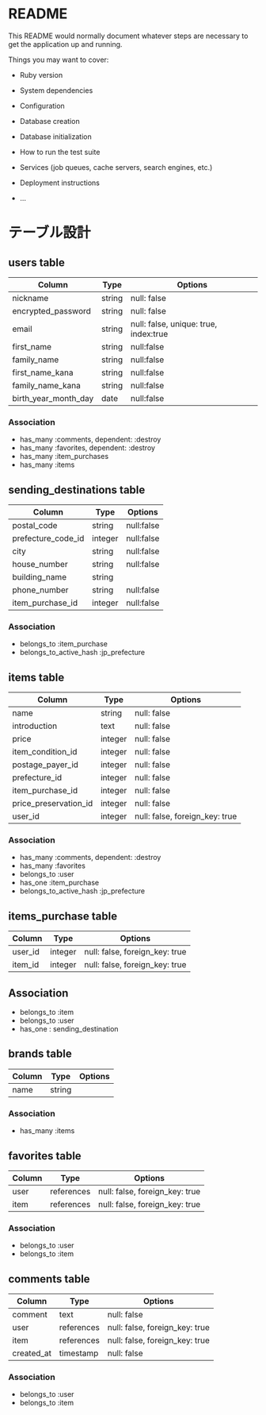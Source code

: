 # README

This README would normally document whatever steps are necessary to get the
application up and running.

Things you may want to cover:

* Ruby version

* System dependencies

* Configuration

* Database creation

* Database initialization

* How to run the test suite

* Services (job queues, cache servers, search engines, etc.)

* Deployment instructions

* ...


# テーブル設計

## users table
| Column               | Type       | Options                               |
| -------------------- | ---------- | ------------------------------------- |
| nickname             | string     | null: false                           |
| encrypted_password   | string     | null: false                           |
| email                | string     | null: false, unique: true, index:true |
| first_name           | string     | null:false                            |
| family_name          | string     | null:false                            |
| first_name_kana      | string     | null:false                            |
| family_name_kana     | string     | null:false                            |
| birth_year_month_day | date       | null:false                            |

### Association
- has_many :comments, dependent: :destroy
- has_many :favorites, dependent: :destroy
- has_many :item_purchases
- has_many :items


## sending_destinations table
| Column             | Type       | Options                        |
| ------------------ | ---------- | ------------------------------ |
| postal_code        | string     | null:false                     |
| prefecture_code_id | integer    | null:false                     |
| city               | string     | null:false                     |
| house_number       | string     | null:false                     |
| building_name      | string     |                                |
| phone_number       | string     | null:false                     |
| item_purchase_id   | integer    | null:false                     |

### Association
- belongs_to :item_purchase
- belongs_to_active_hash :jp_prefecture



## items table
| Column                | Type    | Options                        |
| --------------------- | ------- | ------------------------------ |
| name                  | string  | null: false                    |
| introduction          | text    | null: false                    |
| price                 | integer | null: false                    |
| item_condition_id     | integer | null: false                    |
| postage_payer_id      | integer | null: false                    |
| prefecture_id         | integer | null: false                    |
| item_purchase_id      | integer | null: false                    |
| price_preservation_id | integer | null: false                    |
| user_id               | integer | null: false, foreign_key: true |


### Association
- has_many :comments, dependent: :destroy
- has_many :favorites
- belongs_to :user
- has_one :item_purchase
- belongs_to_active_hash :jp_prefecture


## items_purchase table
| Column  | Type    | Options                        |
| ------- | ------- | ------------------------------ |
| user_id | integer | null: false, foreign_key: true |
| item_id | integer | null: false, foreign_key: true |

## Association
- belongs_to :item
- belongs_to :user
- has_one : sending_destination



## brands table
| Column | Type   | Options |
| ------ | ------ | ------- |
| name   | string |         |

### Association
- has_many :items



## favorites table
| Column | Type       | Options                        |
| ------ | ---------- | ------------------------------ |
| user   | references | null: false, foreign_key: true |
| item   | references | null: false, foreign_key: true |

### Association
- belongs_to :user
- belongs_to :item



## comments table
| Column     | Type       | Options                        |
| ---------- | ---------- | ------------------------------ |
| comment    | text       | null: false                    |
| user       | references | null: false, foreign_key: true |
| item       | references | null: false, foreign_key: true |
| created_at | timestamp  | null: false                    |

### Association
- belongs_to :user
- belongs_to :item